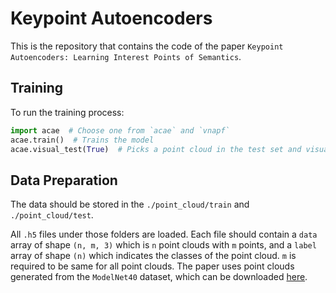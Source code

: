 # Keypoint Autoencoders
This is the repository that contains the code of the paper `Keypoint Autoencoders: Learning Interest Points of Semantics`.

## Training
To run the training process:
```python
import acae  # Choose one from `acae` and `vnapf`
acae.train()  # Trains the model
acae.visual_test(True)  # Picks a point cloud in the test set and visualize the results
```

## Data Preparation
The data should be stored in the `./point_cloud/train` and `./point_cloud/test`.

All `.h5` files under those folders are loaded. Each file should contain a `data` array of shape `(n, m, 3)` which is `n` point clouds with `m` points, and a `label` array of shape `(n)` which indicates the classes of the point cloud. `m` is required to be same for all point clouds.
The paper uses point clouds generated from the `ModelNet40` dataset, which can be downloaded [here](https://shapenet.cs.stanford.edu/media/modelnet40_ply_hdf5_2048.zip).
